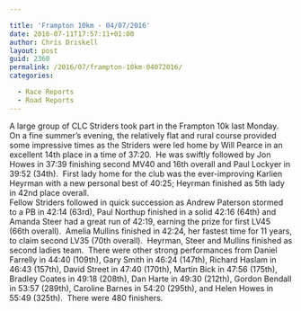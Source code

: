 ```yaml
---

title: 'Frampton 10km - 04/07/2016'
date: 2016-07-11T17:57:11+01:00
author: Chris Driskell
layout: post
guid: 2360
permalink: /2016/07/frampton-10km-04072016/
categories:

  - Race Reports
  - Road Reports
---
```

<div>
</div>

<div>
  <span >A large group of CLC Striders took part in the Frampton 10k last Monday.  On a fine summer’s evening, the relatively flat and rural course provided some impressive times as the Striders were led home by Will Pearce in an excellent 14th place in a time of 37:20.  He was swiftly followed by Jon Howes in 37:39 finishing second MV40 and 16th overall and Paul Lockyer in 39:52 (34th).  First lady home for the club was the ever-improving Karlien Heyrman with a new personal best of 40:25; Heyrman finished as 5th lady in 42nd place overall. </span>
</div>

<div>
  <span >Fellow Striders followed in quick succession as Andrew Paterson stormed to a PB in 42:14 (63rd), Paul Northup finished in a solid 42:16 (64th) and Amanda Steer had a great run of 42:19, earning the prize for first LV45 (66th overall).  Amelia Mullins finished in 42:24, her fastest time for 11 years, to claim second LV35 (70th overall).  Heyrman, Steer and Mullins finished as second ladies team.  There were other strong performances from Daniel Farrelly in 44:40 (109th), Gary Smith in 46:24 (147th), Richard Haslam in 46:43 (157th), David Street in 47:40 (170th), Martin Bick in 47:56 (175th), Bradley Coates in 49:18 (208th), Dan Harte in 49:30 (212th), Gordon Bendall in 53:57 (289th), Caroline Barnes in 54:20 (295th), and Helen Howes in 55:49 (325th).  There were 480 finishers.</span>
</div>